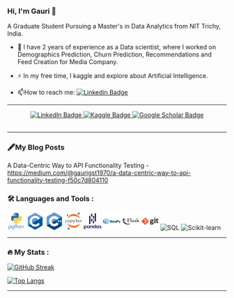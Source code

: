 ### Hi, I'm Gauri 👋
A Graduate Student Pursuing a Master's in Data Analytics from NIT Trichy, India.
- :telescope: I have 2 years of experience as a Data scientist, where I worked on Demographics Prediction, Churn Prediction, Recommendations and Feed Creation for Media Company.

- :zap: In my free time, I kaggle and explore about Artificial Intelligence.

- :mailbox:How to reach me: [![Linkedin Badge](https://img.shields.io/badge/-Gauri-blue?style=flat&logo=Linkedin&logoColor=white)](https://www.linkedin.com/in/gauri-toshniwal-52579b188/)

---
<div id="header" align="center">
  <div id="badges">
    <a href="https://www.linkedin.com/in/gauri-toshniwal-52579b188/">
      <img src="https://img.shields.io/badge/LinkedIn-blue?style=for-the-badge&logo=linkedin&logoColor=white" alt="LinkedIn Badge"/>
    </a>
    <a href="https://www.kaggle.com/gauritoshniwal">
      <img src="https://img.shields.io/badge/Kaggle-red?style=for-the-badge&logo=kaggle&logoColor=white" alt="Kaggle Badge"/>
    </a>
    <a href="https://scholar.google.com/citations?user=W30krIUAAAAJ&hl=en">
      <img src="https://img.shields.io/badge/Google%20Scholar-blue?style=for-the-badge&logo=googlescholar&logoColor=white" alt="Google Scholar Badge"/>
    </a>
  </div>
  <img src="https://komarev.com/ghpvc/?username=gadmin7&style=flat-square&color=blue" alt=""/>
</div>

---
### 🖋️My Blog Posts ###
A Data-Centric Way to API Functionality Testing - https://medium.com/@gaurigst1970/a-data-centric-way-to-api-functionality-testing-f50c7d804110
### :hammer_and_wrench: Languages and Tools :
<div>
  <!-- Python -->
<img src="https://github.com/devicons/devicon/blob/master/icons/python/python-original-wordmark.svg" title="Python" alt="Python" width="40" height="40"/>
  
<!-- C -->
<img src="https://github.com/devicons/devicon/blob/master/icons/c/c-original.svg" title="C" alt="C" width="40" height="40"/>

<!-- C++ -->
<img src="https://github.com/devicons/devicon/blob/master/icons/cplusplus/cplusplus-original.svg" title="C++" alt="C++" width="40" height="40"/>

<!-- Jupyter Notebooks -->
<img src="https://github.com/devicons/devicon/blob/master/icons/jupyter/jupyter-original-wordmark.svg" title="Jupyter Notebooks" alt="Jupyter Notebooks" width="40" height="40"/>

<!-- Pandas -->
<img src="https://github.com/devicons/devicon/blob/master/icons/pandas/pandas-original-wordmark.svg" title="Pandas" alt="Pandas" width="40" height="40"/>

<!-- NumPy -->
<img src="https://github.com/devicons/devicon/blob/master/icons/numpy/numpy-original-wordmark.svg" title="NumPy" alt="NumPy" width="40" height="40"/>

<!-- Flask -->
<img src="https://github.com/devicons/devicon/blob/master/icons/flask/flask-original-wordmark.svg" title="Flask" alt="Flask" width="40" height="40"/>

<!-- Git -->
<img src="https://github.com/devicons/devicon/blob/master/icons/git/git-original-wordmark.svg" title="Git" alt="Git" width="40" height="40"/>

<!-- SQL -->
<img src="https://github.com/devicons/devicon/blob/master/icons/sql/sql-original-wordmark.svg" title="SQL" alt="SQL" width="40" height="40"/>

<!-- Scikit-learn -->
<img src="https://github.com/devicons/devicon/blob/master/icons/scikit-learn/scikit-learn-original-wordmark.svg" title="Scikit-learn" alt="Scikit-learn" width="40" height="40"/>

</div>

---

### :fire: My Stats :
[![GitHub Streak](http://github-readme-streak-stats.herokuapp.com?user=gadmin7&theme=dark&background=000000)](https://git.io/streak-stats)

[![Top Langs](https://github-readme-stats.vercel.app/api/top-langs/?username=gadmin7&layout=compact&theme=vision-friendly-dark)](https://github.com/anuraghazra/github-readme-stats)

---
